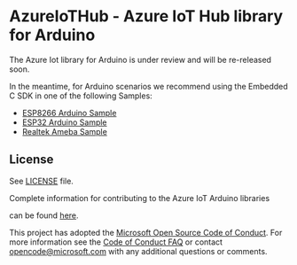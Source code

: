 # AzureIoTHub - Azure IoT Hub library for Arduino

The Azure Iot library for Arduino is under review and will be re-released soon. 

In the meantime, for Arduino scenarios we recommend using the Embedded C SDK in one of the following Samples:

- [ESP8266 Arduino Sample](https://github.com/Azure/azure-sdk-for-c/tree/main/sdk/samples/iot/aziot_esp8266)
- [ESP32 Arduino Sample](https://github.com/Azure/azure-sdk-for-c/tree/main/sdk/samples/iot/aziot_esp32)
- [Realtek Ameba Sample](https://github.com/Azure/azure-sdk-for-c/tree/main/sdk/samples/iot/aziot_realtek_amebaD)


## License

See [LICENSE](LICENSE) file.


[azure-certifiedforiot]:  http://azure.com/certifiedforiot

[Microsoft-Azure-Certified-Badge]: images/Microsoft-Azure-Certified-150x150.png (Microsoft Azure Certified)

Complete information for contributing to the Azure IoT Arduino libraries

can be found [here](https://github.com/Azure/azure-iot-pal-arduino).


This project has adopted the [Microsoft Open Source Code of Conduct](https://opensource.microsoft.com/codeofconduct/). For more information see the [Code of Conduct FAQ](https://opensource.microsoft.com/codeofconduct/faq/) or contact [opencode@microsoft.com](mailto:opencode@microsoft.com) with any additional questions or comments.